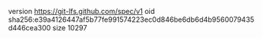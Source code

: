 version https://git-lfs.github.com/spec/v1
oid sha256:e39a4126447af5b77fe991574223ec0d846be6db6d4b9560079435d446cea300
size 10297
